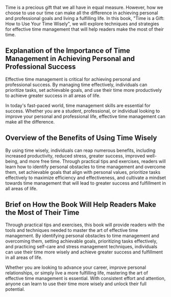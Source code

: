 
Time is a precious gift that we all have in equal measure. However, how we choose to use our time can make all the difference in achieving personal and professional goals and living a fulfilling life. In this book, "Time is a Gift: How to Use Your Time Wisely", we will explore techniques and strategies for effective time management that will help readers make the most of their time.

Explanation of the Importance of Time Management in Achieving Personal and Professional Success
-----------------------------------------------------------------------------------------------

Effective time management is critical for achieving personal and professional success. By managing time effectively, individuals can prioritize tasks, set achievable goals, and use their time more productively to achieve greater success in all areas of life.

In today's fast-paced world, time management skills are essential for success. Whether you are a student, professional, or individual looking to improve your personal and professional life, effective time management can make all the difference.

Overview of the Benefits of Using Time Wisely
---------------------------------------------

By using time wisely, individuals can reap numerous benefits, including increased productivity, reduced stress, greater success, improved well-being, and more free time. Through practical tips and exercises, readers will learn how to identify personal obstacles to time management and overcome them, set achievable goals that align with personal values, prioritize tasks effectively to maximize efficiency and effectiveness, and cultivate a mindset towards time management that will lead to greater success and fulfillment in all areas of life.

Brief on How the Book Will Help Readers Make the Most of Their Time
-------------------------------------------------------------------

Through practical tips and exercises, this book will provide readers with the tools and techniques needed to master the art of effective time management. By identifying personal obstacles to time management and overcoming them, setting achievable goals, prioritizing tasks effectively, and practicing self-care and stress management techniques, individuals can use their time more wisely and achieve greater success and fulfillment in all areas of life.

Whether you are looking to advance your career, improve personal relationships, or simply live a more fulfilling life, mastering the art of effective time management is essential. With consistent effort and attention, anyone can learn to use their time more wisely and unlock their full potential.
